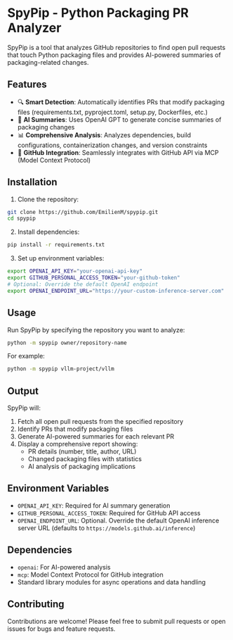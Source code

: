 # SpyPip - Python Packaging PR Analyzer

SpyPip is a tool that analyzes GitHub repositories to find open pull requests that touch Python packaging files and provides AI-powered summaries of packaging-related changes.

## Features

- 🔍 **Smart Detection**: Automatically identifies PRs that modify packaging files (requirements.txt, pyproject.toml, setup.py, Dockerfiles, etc.)
- 🤖 **AI Summaries**: Uses OpenAI GPT to generate concise summaries of packaging changes
- 📊 **Comprehensive Analysis**: Analyzes dependencies, build configurations, containerization changes, and version constraints
- 🔗 **GitHub Integration**: Seamlessly integrates with GitHub API via MCP (Model Context Protocol)

## Installation

1. Clone the repository:
```bash
git clone https://github.com/EmilienM/spypip.git
cd spypip
```

2. Install dependencies:
```bash
pip install -r requirements.txt
```

3. Set up environment variables:
```bash
export OPENAI_API_KEY="your-openai-api-key"
export GITHUB_PERSONAL_ACCESS_TOKEN="your-github-token"
# Optional: Override the default OpenAI endpoint
export OPENAI_ENDPOINT_URL="https://your-custom-inference-server.com"
```

## Usage

Run SpyPip by specifying the repository you want to analyze:

```bash
python -m spypip owner/repository-name
```

For example:
```bash
python -m spypip vllm-project/vllm
```

## Output

SpyPip will:

1. Fetch all open pull requests from the specified repository
2. Identify PRs that modify packaging files
3. Generate AI-powered summaries for each relevant PR
4. Display a comprehensive report showing:
   - PR details (number, title, author, URL)
   - Changed packaging files with statistics
   - AI analysis of packaging implications

## Environment Variables

- `OPENAI_API_KEY`: Required for AI summary generation
- `GITHUB_PERSONAL_ACCESS_TOKEN`: Required for GitHub API access
- `OPENAI_ENDPOINT_URL`: Optional. Override the default OpenAI inference server URL (defaults to `https://models.github.ai/inference`)

## Dependencies

- `openai`: For AI-powered analysis
- `mcp`: Model Context Protocol for GitHub integration
- Standard library modules for async operations and data handling

## Contributing

Contributions are welcome! Please feel free to submit pull requests or open issues for bugs and feature requests.